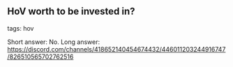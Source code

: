 ## HoV worth to be invested in?
tags: hov

Short answer: No.
Long answer: https://discord.com/channels/418652140454674432/446011203244916747/826510565702762516